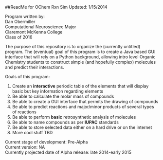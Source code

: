 ##ReadMe for OChem Rxn Sim
Updated: 1/15/2014   

Program written by:  
Dan Obermiller  
Computational Neuroscience Major  
Claremont McKenna College  
Class of 2016

The purpose of this repository is to organize the (currently untitled) program.  The (eventual) goal of this program is to create a Java based GUI
interface that will rely on a Python background, allowing intro level Organic Chemistry students to construct simple (and hopefully complex) molecules
and predict their interactions.  

Goals of this program:

1. Create an **interactive** periodic table of the elements that will display basic but key information regarding elements
2. Be able to calculate the molar mass of compounds
3. Be able to create a GUI interface that permits the drawing of compounds
4. Be able to predict reactions and major/minor products of several types of reactions
5. Be able to perform **basic** retrosynthetic analysis of molecules
5. Be able to name compounds as per **IUPAC** standards
6. Be able to store selected data either on a hard drive or on the internet
7. More cool stuff TBD
    
Current stage of development: Pre-Alpha  
Current version: NA  
Currently projected date of Alpha release: late 2014-early 2015